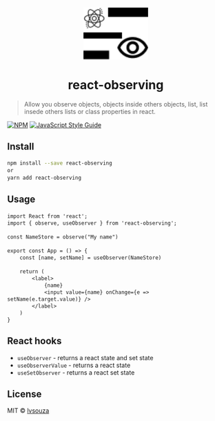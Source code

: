 <p align="center">
  <img src="https://raw.githubusercontent.com/lvsouza/react-observing/master/src/assets/logo.png" width="150" alt="react-observing" />
  <h1 align="center">react-observing</h1>
</p>

> Allow you observe objects, objects inside others objects, list, list insede others lists or class properties in react.

[![NPM](https://img.shields.io/npm/v/react-observing.svg)](https://www.npmjs.com/package/react-observing) [![JavaScript Style Guide](https://img.shields.io/badge/code_style-standard-brightgreen.svg)](https://standardjs.com)

## Install

```bash
npm install --save react-observing
or
yarn add react-observing
```

## Usage

```tsx
import React from 'react';
import { observe, useObserver } from 'react-observing';

const NameStore = observe("My name")

export const App = () => {
    const [name, setName] = useObserver(NameStore)

    return (
        <label>
            {name}
            <input value={name} onChange={e => setName(e.target.value)} />
        </label>
    )
}

```

## React hooks

* `useObserver` - returns a react state and set state
* `useObserverValue` - returns a react state
* `useSetObserver` - returns a react set state

## License

MIT © [lvsouza](https://github.com/lvsouza)
